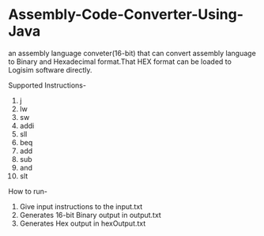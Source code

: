 # Assembly-Code-Converter-Using-Java
an assembly language conveter(16-bit) that can convert assembly language to Binary and Hexadecimal format.That HEX format can be loaded to Logisim software directly.

Supported Instructions-
1. j
2. lw
3. sw
4. addi
5. sll
6. beq
7. add
8. sub
9. and
10. slt

How to run-
1. Give input instructions to the input.txt
2. Generates 16-bit Binary output in output.txt
3. Generates Hex output in hexOutput.txt

